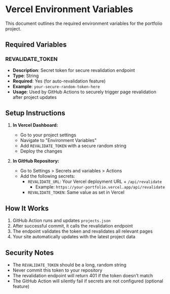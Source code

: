 # Vercel Environment Variables

This document outlines the required environment variables for the portfolio project.

## Required Variables

### REVALIDATE_TOKEN

- **Description**: Secret token for secure revalidation endpoint
- **Type**: String
- **Required**: Yes (for auto-revalidation feature)
- **Example**: `your-secure-random-token-here`
- **Usage**: Used by GitHub Actions to securely trigger page revalidation after project updates

## Setup Instructions

1. **In Vercel Dashboard:**
   - Go to your project settings
   - Navigate to "Environment Variables"
   - Add `REVALIDATE_TOKEN` with a secure random string
   - Deploy the changes

2. **In GitHub Repository:**
   - Go to Settings > Secrets and variables > Actions
   - Add the following secrets:
     - `REVALIDATE_URL`: Your Vercel deployment URL + `/api/revalidate`
       - Example: `https://your-portfolio.vercel.app/api/revalidate`
     - `REVALIDATE_TOKEN`: Same value as set in Vercel

## How It Works

1. GitHub Action runs and updates `projects.json`
2. After successful commit, it calls the revalidation endpoint
3. The endpoint validates the token and revalidates all relevant pages
4. Your site automatically updates with the latest project data

## Security Notes

- The `REVALIDATE_TOKEN` should be a long, random string
- Never commit this token to your repository
- The revalidation endpoint will return 401 if the token doesn't match
- The GitHub Action will silently fail if secrets are not configured (optional feature)
